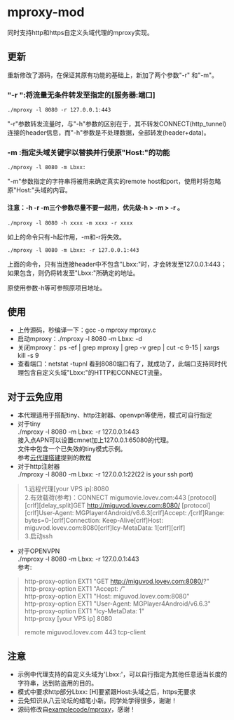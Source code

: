 # mproxy-mod
同时支持http和https自定义头域代理的mproxy实现。

## 更新
重新修改了源码，在保证其原有功能的基础上，新加了两个参数"-r" 和"-m"。

### "-r <server and port>":将流量无条件转发至指定的[服务器:端口]
    ./mproxy -l 8080 -r 127.0.0.1:443
"-r"参数转发流量时，与"-h"参数的区别在于，其不转发CONNECT(http_tunnel)连接的header信息，而"-h"参数是不处理数据，全部转发(header+data)。

### -m <ml key string>:指定头域关键字以替换并行使原"Host:"的功能
	./mproxy -l 8080 -m Lbxx:
"-m"参数指定的字符串将被用来确定真实的remote host和port，使用时将忽略原"Host:"头域的内容。
#### 注意：-h -r -m三个参数尽量不要一起用，优先级-h > -m > -r 。
	./mproxy -l 8080 -h xxxx -m xxxx -r xxxx
如上的命令只有-h起作用，-m和-r将失效。

	./mproxy -l 8080 -m Lbxx: -r 127.0.0.1:443
上面的命令，只有当连接header中不包含"Lbxx:"时，才会转发至127.0.0.1:443；如果包含，则仍将转发至"Lbxx:"所确定的地址。

原使用参数-h等可参照原项目地址。

## 使用
- 上传源码，秒编译一下：gcc -o mproxy mproxy.c 
- 启动mproxy：./mproxy -l 8080 -m Lbxx: -d 
- 关闭mproxy： ps -ef | grep mproxy | grep -v grep | cut -c 9-15 | xargs kill -s 9 
- 查看端口：netstat -tupnl 看到8080端口有了，就成功了，此端口支持同时代理包含自定义头域"Lbxx:"的HTTP和CONNECT流量。

## 对于云免应用  
- 本代理适用于搭配tiny、http注射器、openvpn等使用，模式可自行指定
- 对于tiny  
    ./mproxy -l 8080 -m Lbxx: -r 127.0.0.1:443  
 接入点APN可以设置cmnet加上127.0.0.1:65080的代理。  
 文件中包含一个已失效的tiny模式示例。  
 参考[云代理搭建](http://bybbs.org/read-65245-1.html)提到的教程  
- 对于http注射器  
    ./mproxy -l 8080 -m Lbxx: -r 127.0.0.1:22(22 is your ssh port)  
> 1.远程代理[your VPS ip]:8080  
> 2.有效载荷(参考)：CONNECT migumovie.lovev.com:443 [protocol][crlf][delay_split]GET http://miguvod.lovev.com:8080/ [protocol][crlf]User-Agent:  MGPlayer4Android/v6.6.3[crlf]Accept:  */*[crlf]Range:  bytes=0-[crlf]Connection: Keep-Alive[crlf]Host: miguvod.lovev.com:8080[crlf]Icy-MetaData:  1[crlf][crlf]  
> 3.启动ssh  

- 对于OPENVPN  
    ./mproxy -l 8080 -m Lbxx: -r 127.0.0.1:443  
 参考:  
> http-proxy-option EXT1 "GET http://miguvod.lovev.com:8080/?"   
> http-proxy-option EXT1 "Accept:  */*"   
> http-proxy-option EXT1 "Host: miguvod.lovev.com:8080"   
> http-proxy-option EXT1 "User-Agent:  MGPlayer4Android/v6.6.3"  
> http-proxy-option EXT1 "Icy-MetaData:  1"  
> http-proxy [your VPS ip] 8080  
> 
> remote miguvod.lovev.com 443 tcp-client  

## 注意
- 示例中代理支持的自定义头域为'Lbxx:'，可以自行指定为其他任意适当长度的字符串，达到防盗用的目的。
- 模式中要求http部分Lbxx: [H]要紧跟Host:头域之后，https无要求
- 云免知识从八云论坛的蜡笔小新。同学处学得很多，谢谢！
- 源码修改自[examplecode/mproxy](https://github.com/examplecode/mproxy)，感谢！

